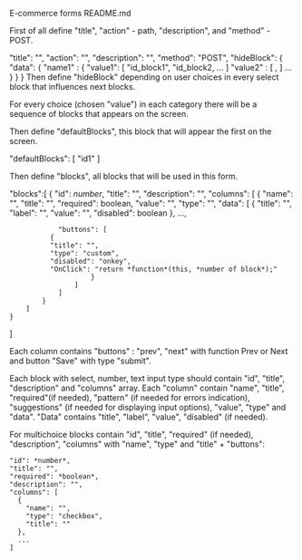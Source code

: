 E-commerce forms README.md

First of all define "title", "action" - path, "description",  and "method" - POST.


  "title": "",
  "action": "",
  "description": "",
  "method": "POST",
  "hideBlock": {
  "data": {
    "name1" : {
        "value1": [ "id_block1", "id_block2, ... ]
        "value2" : [ , ]
        ...
    }
  }
}
Then define "hideBlock" depending on user choices in every select block that influences next blocks.

For every choice (chosen "value") in each category there will be a sequence of blocks that appears on the screen.

Then define "defaultBlocks", this block that will appear the first on the screen.

"defaultBlocks": [
          "id1"
        ]

Then define "blocks", all blocks that will be used in this form.


 "blocks":[
        {
            "id": *number*,
            "title": "",
            "description": "",
            "columns": [
              {
                "name": "",
                "title": "",
                "required": boolean,
                "value": "",
                "type": "",
                "data": [
                  {
                    "title": "",
                    "label": "",
                    "value": "",
                    "disabled": boolean
                  }, 
                  ...,

                "buttons": [
              {
              "title": "",
              "type": "custom",
              "disabled": "onkey",
              "OnClick": "return *function*(this, *number of block*);"
                        }
                    ]
                ]
            }
        ]
    }
]

Each column contains "buttons" : "prev", "next" with function Prev or Next and button "Save" with  type "submit".

Each block with select, number, text input type should contain "id", "title", "description" and "columns" array. Each "column" contain "name", "title", "required"(if needed), "pattern" (if needed for errors indication), "suggestions" (if needed for displaying input options), "value", "type" and "data". "Data" contains "title", "label", "value", "disabled" (if needed).

For multichoice blocks contain "id", "title", "required" (if needed), "description", "columns" with "name", "type" and "title" + "buttons":

    "id": *number*,
    "title": "",
    "required": *boolean*,
    "description": "",
    "columns": [
      {
        "name": "",
        "type": "checkbox",
        "title": ""
      },
      ...
    ]

